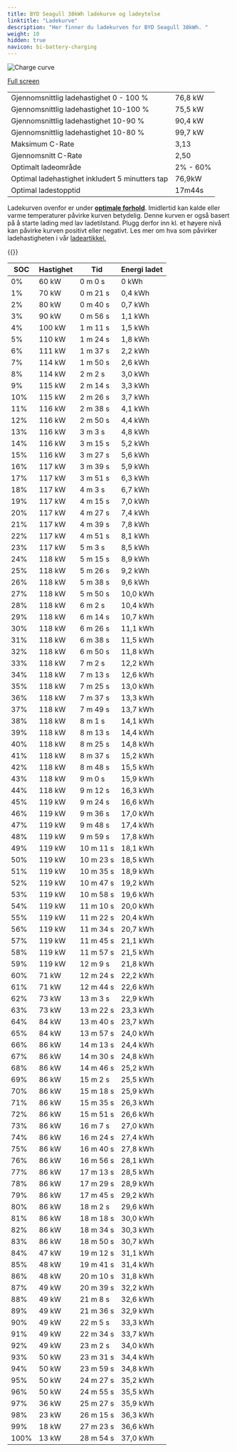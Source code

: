 ```yaml
---
title: BYD Seagull 38kWh ladekurve og ladeytelse
linktitle: "Ladekurve"
description: "Her finner du ladekurven for BYD Seagull 38kWh. "
weight: 10
hidden: true
navicon: bi-battery-charging
---
```

<!-- markdownlint-disable MD033 -->
<img src="../chargingcurve.svg" alt="Charge curve" class="img-fluid">

[Full screen](../chargingcurve.svg)


<table class="table table-striped">
<tbody>
<tr>
<td>Gjennomsnittlig ladehastighet 0 - 100 %</td><td>76,8 kW</td>
</tr>
<tr>
<td>Gjennomsnittlig ladehastighet 10-100 %</td><td>75,5 kW</td>
</tr>
<tr>
<td>Gjennomsnittlig ladehastighet 10-90 %</td><td>90,4 kW</td>
</tr>
<tr>
<td>Gjennomsnittlig ladehastighet 10-80 %</td><td>99,7 kW</td>
</tr>
<tr>
<td>Maksimum C-Rate</td><td>3,13</td>
</tr>
<tr>
<td>Gjennomsnitt C-Rate</td><td>2,50</td>
</tr>
<tr>
<td>Optimalt ladeområde</td><td>2% - 60%</td>
</tr>
<tr>
<td>Optimal ladehastighet inkludert 5 minutters tap</td><td>76,9kW</td>
</tr>
<tr>
<td>Optimal ladestopptid</td><td>17m44s</td>
</tr>
</tbody>
</table>


Ladekurven ovenfor er under **[optimale forhold](../../../../../technology/battery/charging/#temperatur)**. Imidlertid kan kalde eller varme temperaturer påvirke kurven betydelig. Denne kurven er også basert på å starte lading med lav ladetilstand. Plugg derfor inn kl. et høyere nivå kan påvirke kurven positivt eller negativt. Les mer om hva som påvirker ladehastigheten i vår [ladeartikkel.](../../../../../technology/battery/charging/) 


{{<evkxdisplayaddarticle />}}
<table class="table table-striped">
<thead>
<tr><th>SOC</th><th>Hastighet</th><th>Tid</th><th>Energi ladet</th></tr>
</thead>
<tbody>
<tr>
<td>0%</td><td>60 kW</td><td> 0 m 0 s </td><td>0 kWh </td>
</tr>
<tr>
<td>1%</td><td>70 kW</td><td> 0 m 21 s </td><td>0,4 kWh </td>
</tr>
<tr>
<td>2%</td><td>80 kW</td><td> 0 m 40 s </td><td>0,7 kWh </td>
</tr>
<tr>
<td>3%</td><td>90 kW</td><td> 0 m 56 s </td><td>1,1 kWh </td>
</tr>
<tr>
<td>4%</td><td>100 kW</td><td> 1 m 11 s </td><td>1,5 kWh </td>
</tr>
<tr>
<td>5%</td><td>110 kW</td><td> 1 m 24 s </td><td>1,8 kWh </td>
</tr>
<tr>
<td>6%</td><td>111 kW</td><td> 1 m 37 s </td><td>2,2 kWh </td>
</tr>
<tr>
<td>7%</td><td>114 kW</td><td> 1 m 50 s </td><td>2,6 kWh </td>
</tr>
<tr>
<td>8%</td><td>114 kW</td><td> 2 m 2 s </td><td>3,0 kWh </td>
</tr>
<tr>
<td>9%</td><td>115 kW</td><td> 2 m 14 s </td><td>3,3 kWh </td>
</tr>
<tr>
<td>10%</td><td>115 kW</td><td> 2 m 26 s </td><td>3,7 kWh </td>
</tr>
<tr>
<td>11%</td><td>116 kW</td><td> 2 m 38 s </td><td>4,1 kWh </td>
</tr>
<tr>
<td>12%</td><td>116 kW</td><td> 2 m 50 s </td><td>4,4 kWh </td>
</tr>
<tr>
<td>13%</td><td>116 kW</td><td> 3 m 3 s </td><td>4,8 kWh </td>
</tr>
<tr>
<td>14%</td><td>116 kW</td><td> 3 m 15 s </td><td>5,2 kWh </td>
</tr>
<tr>
<td>15%</td><td>116 kW</td><td> 3 m 27 s </td><td>5,6 kWh </td>
</tr>
<tr>
<td>16%</td><td>117 kW</td><td> 3 m 39 s </td><td>5,9 kWh </td>
</tr>
<tr>
<td>17%</td><td>117 kW</td><td> 3 m 51 s </td><td>6,3 kWh </td>
</tr>
<tr>
<td>18%</td><td>117 kW</td><td> 4 m 3 s </td><td>6,7 kWh </td>
</tr>
<tr>
<td>19%</td><td>117 kW</td><td> 4 m 15 s </td><td>7,0 kWh </td>
</tr>
<tr>
<td>20%</td><td>117 kW</td><td> 4 m 27 s </td><td>7,4 kWh </td>
</tr>
<tr>
<td>21%</td><td>117 kW</td><td> 4 m 39 s </td><td>7,8 kWh </td>
</tr>
<tr>
<td>22%</td><td>117 kW</td><td> 4 m 51 s </td><td>8,1 kWh </td>
</tr>
<tr>
<td>23%</td><td>117 kW</td><td> 5 m 3 s </td><td>8,5 kWh </td>
</tr>
<tr>
<td>24%</td><td>118 kW</td><td> 5 m 15 s </td><td>8,9 kWh </td>
</tr>
<tr>
<td>25%</td><td>118 kW</td><td> 5 m 26 s </td><td>9,2 kWh </td>
</tr>
<tr>
<td>26%</td><td>118 kW</td><td> 5 m 38 s </td><td>9,6 kWh </td>
</tr>
<tr>
<td>27%</td><td>118 kW</td><td> 5 m 50 s </td><td>10,0 kWh </td>
</tr>
<tr>
<td>28%</td><td>118 kW</td><td> 6 m 2 s </td><td>10,4 kWh </td>
</tr>
<tr>
<td>29%</td><td>118 kW</td><td> 6 m 14 s </td><td>10,7 kWh </td>
</tr>
<tr>
<td>30%</td><td>118 kW</td><td> 6 m 26 s </td><td>11,1 kWh </td>
</tr>
<tr>
<td>31%</td><td>118 kW</td><td> 6 m 38 s </td><td>11,5 kWh </td>
</tr>
<tr>
<td>32%</td><td>118 kW</td><td> 6 m 50 s </td><td>11,8 kWh </td>
</tr>
<tr>
<td>33%</td><td>118 kW</td><td> 7 m 2 s </td><td>12,2 kWh </td>
</tr>
<tr>
<td>34%</td><td>118 kW</td><td> 7 m 13 s </td><td>12,6 kWh </td>
</tr>
<tr>
<td>35%</td><td>118 kW</td><td> 7 m 25 s </td><td>13,0 kWh </td>
</tr>
<tr>
<td>36%</td><td>118 kW</td><td> 7 m 37 s </td><td>13,3 kWh </td>
</tr>
<tr>
<td>37%</td><td>118 kW</td><td> 7 m 49 s </td><td>13,7 kWh </td>
</tr>
<tr>
<td>38%</td><td>118 kW</td><td> 8 m 1 s </td><td>14,1 kWh </td>
</tr>
<tr>
<td>39%</td><td>118 kW</td><td> 8 m 13 s </td><td>14,4 kWh </td>
</tr>
<tr>
<td>40%</td><td>118 kW</td><td> 8 m 25 s </td><td>14,8 kWh </td>
</tr>
<tr>
<td>41%</td><td>118 kW</td><td> 8 m 37 s </td><td>15,2 kWh </td>
</tr>
<tr>
<td>42%</td><td>118 kW</td><td> 8 m 48 s </td><td>15,5 kWh </td>
</tr>
<tr>
<td>43%</td><td>118 kW</td><td> 9 m 0 s </td><td>15,9 kWh </td>
</tr>
<tr>
<td>44%</td><td>118 kW</td><td> 9 m 12 s </td><td>16,3 kWh </td>
</tr>
<tr>
<td>45%</td><td>119 kW</td><td> 9 m 24 s </td><td>16,6 kWh </td>
</tr>
<tr>
<td>46%</td><td>119 kW</td><td> 9 m 36 s </td><td>17,0 kWh </td>
</tr>
<tr>
<td>47%</td><td>119 kW</td><td> 9 m 48 s </td><td>17,4 kWh </td>
</tr>
<tr>
<td>48%</td><td>119 kW</td><td> 9 m 59 s </td><td>17,8 kWh </td>
</tr>
<tr>
<td>49%</td><td>119 kW</td><td> 10 m 11 s </td><td>18,1 kWh </td>
</tr>
<tr>
<td>50%</td><td>119 kW</td><td> 10 m 23 s </td><td>18,5 kWh </td>
</tr>
<tr>
<td>51%</td><td>119 kW</td><td> 10 m 35 s </td><td>18,9 kWh </td>
</tr>
<tr>
<td>52%</td><td>119 kW</td><td> 10 m 47 s </td><td>19,2 kWh </td>
</tr>
<tr>
<td>53%</td><td>119 kW</td><td> 10 m 58 s </td><td>19,6 kWh </td>
</tr>
<tr>
<td>54%</td><td>119 kW</td><td> 11 m 10 s </td><td>20,0 kWh </td>
</tr>
<tr>
<td>55%</td><td>119 kW</td><td> 11 m 22 s </td><td>20,4 kWh </td>
</tr>
<tr>
<td>56%</td><td>119 kW</td><td> 11 m 34 s </td><td>20,7 kWh </td>
</tr>
<tr>
<td>57%</td><td>119 kW</td><td> 11 m 45 s </td><td>21,1 kWh </td>
</tr>
<tr>
<td>58%</td><td>119 kW</td><td> 11 m 57 s </td><td>21,5 kWh </td>
</tr>
<tr>
<td>59%</td><td>119 kW</td><td> 12 m 9 s </td><td>21,8 kWh </td>
</tr>
<tr>
<td>60%</td><td>71 kW</td><td> 12 m 24 s </td><td>22,2 kWh </td>
</tr>
<tr>
<td>61%</td><td>71 kW</td><td> 12 m 44 s </td><td>22,6 kWh </td>
</tr>
<tr>
<td>62%</td><td>73 kW</td><td> 13 m 3 s </td><td>22,9 kWh </td>
</tr>
<tr>
<td>63%</td><td>73 kW</td><td> 13 m 22 s </td><td>23,3 kWh </td>
</tr>
<tr>
<td>64%</td><td>84 kW</td><td> 13 m 40 s </td><td>23,7 kWh </td>
</tr>
<tr>
<td>65%</td><td>84 kW</td><td> 13 m 57 s </td><td>24,0 kWh </td>
</tr>
<tr>
<td>66%</td><td>86 kW</td><td> 14 m 13 s </td><td>24,4 kWh </td>
</tr>
<tr>
<td>67%</td><td>86 kW</td><td> 14 m 30 s </td><td>24,8 kWh </td>
</tr>
<tr>
<td>68%</td><td>86 kW</td><td> 14 m 46 s </td><td>25,2 kWh </td>
</tr>
<tr>
<td>69%</td><td>86 kW</td><td> 15 m 2 s </td><td>25,5 kWh </td>
</tr>
<tr>
<td>70%</td><td>86 kW</td><td> 15 m 18 s </td><td>25,9 kWh </td>
</tr>
<tr>
<td>71%</td><td>86 kW</td><td> 15 m 35 s </td><td>26,3 kWh </td>
</tr>
<tr>
<td>72%</td><td>86 kW</td><td> 15 m 51 s </td><td>26,6 kWh </td>
</tr>
<tr>
<td>73%</td><td>86 kW</td><td> 16 m 7 s </td><td>27,0 kWh </td>
</tr>
<tr>
<td>74%</td><td>86 kW</td><td> 16 m 24 s </td><td>27,4 kWh </td>
</tr>
<tr>
<td>75%</td><td>86 kW</td><td> 16 m 40 s </td><td>27,8 kWh </td>
</tr>
<tr>
<td>76%</td><td>86 kW</td><td> 16 m 56 s </td><td>28,1 kWh </td>
</tr>
<tr>
<td>77%</td><td>86 kW</td><td> 17 m 13 s </td><td>28,5 kWh </td>
</tr>
<tr>
<td>78%</td><td>86 kW</td><td> 17 m 29 s </td><td>28,9 kWh </td>
</tr>
<tr>
<td>79%</td><td>86 kW</td><td> 17 m 45 s </td><td>29,2 kWh </td>
</tr>
<tr>
<td>80%</td><td>86 kW</td><td> 18 m 2 s </td><td>29,6 kWh </td>
</tr>
<tr>
<td>81%</td><td>86 kW</td><td> 18 m 18 s </td><td>30,0 kWh </td>
</tr>
<tr>
<td>82%</td><td>86 kW</td><td> 18 m 34 s </td><td>30,3 kWh </td>
</tr>
<tr>
<td>83%</td><td>86 kW</td><td> 18 m 50 s </td><td>30,7 kWh </td>
</tr>
<tr>
<td>84%</td><td>47 kW</td><td> 19 m 12 s </td><td>31,1 kWh </td>
</tr>
<tr>
<td>85%</td><td>48 kW</td><td> 19 m 41 s </td><td>31,4 kWh </td>
</tr>
<tr>
<td>86%</td><td>48 kW</td><td> 20 m 10 s </td><td>31,8 kWh </td>
</tr>
<tr>
<td>87%</td><td>49 kW</td><td> 20 m 39 s </td><td>32,2 kWh </td>
</tr>
<tr>
<td>88%</td><td>49 kW</td><td> 21 m 8 s </td><td>32,6 kWh </td>
</tr>
<tr>
<td>89%</td><td>49 kW</td><td> 21 m 36 s </td><td>32,9 kWh </td>
</tr>
<tr>
<td>90%</td><td>49 kW</td><td> 22 m 5 s </td><td>33,3 kWh </td>
</tr>
<tr>
<td>91%</td><td>49 kW</td><td> 22 m 34 s </td><td>33,7 kWh </td>
</tr>
<tr>
<td>92%</td><td>49 kW</td><td> 23 m 2 s </td><td>34,0 kWh </td>
</tr>
<tr>
<td>93%</td><td>50 kW</td><td> 23 m 31 s </td><td>34,4 kWh </td>
</tr>
<tr>
<td>94%</td><td>50 kW</td><td> 23 m 59 s </td><td>34,8 kWh </td>
</tr>
<tr>
<td>95%</td><td>50 kW</td><td> 24 m 27 s </td><td>35,2 kWh </td>
</tr>
<tr>
<td>96%</td><td>50 kW</td><td> 24 m 55 s </td><td>35,5 kWh </td>
</tr>
<tr>
<td>97%</td><td>36 kW</td><td> 25 m 27 s </td><td>35,9 kWh </td>
</tr>
<tr>
<td>98%</td><td>23 kW</td><td> 26 m 15 s </td><td>36,3 kWh </td>
</tr>
<tr>
<td>99%</td><td>18 kW</td><td> 27 m 23 s </td><td>36,6 kWh </td>
</tr>
<tr>
<td>100%</td><td>13 kW</td><td> 28 m 54 s </td><td>37,0 kWh </td>
</tr>
</tbody>
</table>

